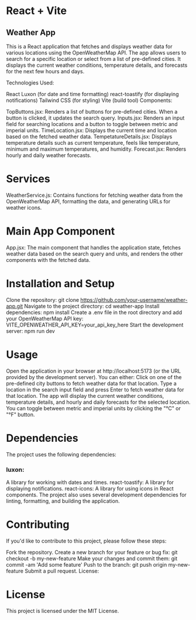 # React + Vite

## Weather App
This is a React application that fetches and displays weather data for various locations using the OpenWeatherMap API. The app allows users to search for a specific location or select from a list of pre-defined cities. It displays the current weather conditions, temperature details, and forecasts for the next few hours and days.

Technologies Used:

React
Luxon (for date and time formatting)
react-toastify (for displaying notifications)
Tailwind CSS (for styling)
Vite (build tool)
Components:

TopButtons.jsx: Renders a list of buttons for pre-defined cities. When a button is clicked, it updates the search query.
Inputs.jsx: Renders an input field for searching locations and a button to toggle between metric and imperial units.
TimeLocation.jsx: Displays the current time and location based on the fetched weather data.
TempetatureDetails.jsx: Displays temperature details such as current temperature, feels like temperature, minimum and maximum temperatures, and humidity.
Forecast.jsx: Renders hourly and daily weather forecasts.

# Services

WeatherService.js: Contains functions for fetching weather data from the OpenWeatherMap API, formatting the data, and generating URLs for weather icons.

# Main App Component

App.jsx: The main component that handles the application state, fetches weather data based on the search query and units, and renders the other components with the fetched data.

# Installation and Setup

Clone the repository: git clone https://github.com/your-username/weather-app.git
Navigate to the project directory: cd weather-app
Install dependencies: npm install
Create a .env file in the root directory and add your OpenWeatherMap API key: VITE_OPENWEATHER_API_KEY=your_api_key_here
Start the development server: npm run dev

# Usage

Open the application in your browser at http://localhost:5173 (or the URL provided by the development server).
You can either:
Click on one of the pre-defined city buttons to fetch weather data for that location.
Type a location in the search input field and press Enter to fetch weather data for that location.
The app will display the current weather conditions, temperature details, and hourly and daily forecasts for the selected location.
You can toggle between metric and imperial units by clicking the "°C" or "°F" button.

# Dependencies

The project uses the following dependencies:

### luxon: 
A library for working with dates and times.
react-toastify: A library for displaying notifications.
react-icons: A library for using icons in React components.
The project also uses several development dependencies for linting, formatting, and building the application.

# Contributing

If you'd like to contribute to this project, please follow these steps:

Fork the repository.
Create a new branch for your feature or bug fix: git checkout -b my-new-feature
Make your changes and commit them: git commit -am 'Add some feature'
Push to the branch: git push origin my-new-feature
Submit a pull request.
License:

# License
This project is licensed under the MIT License.
